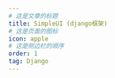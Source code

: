```yaml
---
# 这是文章的标题
title: SimpleUI (django框架)
# 这是页面的图标
icon: apple
# 这是侧边栏的顺序
order: 1
tag: Django 
---
```

